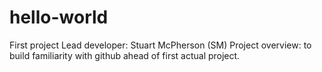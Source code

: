 # hello-world
First project
Lead developer: Stuart McPherson (SM)
Project overview: to build familiarity with github ahead of first actual project.
